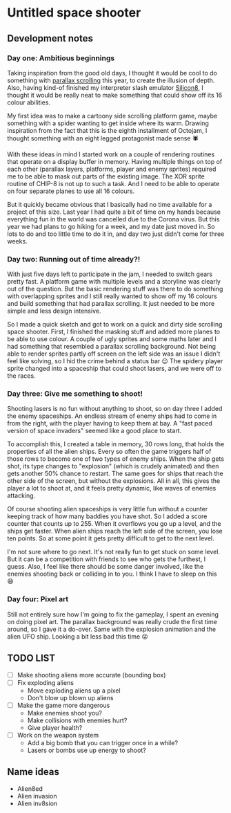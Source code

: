 # Untitled space shooter

## Development notes

### Day one: Ambitious beginnings

Taking inspiration from the good old days, I thought it would be cool to do
something with [parallax
scrolling](https://en.wikipedia.org/wiki/Parallax_scrolling) this year, to
create the illusion of depth. Also, having kind-of finished my interpreter slash
emulator [Silicon8](https://github.com/Timendus/silicon8), I thought it would be
really neat to make something that could show off its 16 colour abilities.

My first idea was to make a cartoony side scrolling platform game, maybe
something with a spider wanting to get inside where its warm. Drawing
inspiration from the fact that this is the eighth installment of Octojam, I
thought something with an eight legged protagonist made sense 🕷

With these ideas in mind I started work on a couple of rendering routines that
operate on a display buffer in memory. Having multiple things on top of each
other (parallax layers, platforms, player and enemy sprites) required me to be
able to mask out parts of the existing image. The XOR sprite routine of CHIP-8
is not up to such a task. And I need to be able to operate on four separate
planes to use all 16 colours.

But it quickly became obvious that I basically had no time available for a
project of this size. Last year I had quite a bit of time on my hands because
everything fun in the world was cancelled due to the Corona virus. But this year
we had plans to go hiking for a week, and my date just moved in. So lots to do
and too little time to do it in, and day two just didn't come for three weeks.

### Day two: Running out of time already?!

With just five days left to participate in the jam, I needed to switch gears
pretty fast. A platform game with multiple levels and a storyline was clearly
out of the question. But the basic rendering stuff was there to do something
with overlapping sprites and I still really wanted to show off my 16 colours and
build something that had parallax scrolling. It just needed to be more simple
and less design intensive.

So I made a quick sketch and got to work on a quick and dirty side scrolling
space shooter. First, I finished the masking stuff and added more planes to be
able to use colour. A couple of ugly sprites and some maths later and I had
something that resembled a parallax scrolling background. Not being able to
render sprites partly off screen on the left side was an issue I didn't feel
like solving, so I hid the crime behind a status bar 😉 The spidery player sprite
changed into a spaceship that could shoot lasers, and we were off to the races.

### Day three: Give me something to shoot!

Shooting lasers is no fun without anything to shoot, so on day three I added the
enemy spaceships. An endless stream of enemy ships had to come in from the
right, with the player having to keep them at bay. A "fast paced version of
space invaders" seemed like a good place to start.

To accomplish this, I created a table in memory, 30 rows long, that holds the
properties of all the alien ships. Every so often the game triggers half of
those rows to become one of two types of enemy ships. When the ship gets shot,
its type changes to "explosion" (which is crudely animated) and then gets
another 50% chance to restart. The same goes for ships that reach the other side
of the screen, but without the explosions. All in all, this gives the player
a lot to shoot at, and it feels pretty dynamic, like waves of enemies attacking.

Of course shooting alien spaceships is very little fun without a counter keeping
track of how many baddies you have shot. So I added a score counter that counts
up to 255. When it overflows you go up a level, and the ships get faster. When
alien ships reach the left side of the screen, you lose ten points. So at some
point it gets pretty difficult to get to the next level.

I'm not sure where to go next. It's not really fun to get stuck on some level.
But it can be a competition with friends to see who gets the furthest, I guess.
Also, I feel like there should be some danger involved, like the enemies
shooting back or colliding in to you. I think I have to sleep on this 😄

### Day four: Pixel art

Still not entirely sure how I'm going to fix the gameplay, I spent an evening on
doing pixel art. The parallax background was really crude the first time around,
so I gave it a do-over. Same with the explosion animation and the alien UFO
ship. Looking a bit less bad this time 😜

## TODO LIST

* [ ] Make shooting aliens more accurate (bounding box)
* [ ] Fix exploding aliens
  * Move exploding aliens up a pixel
  * Don't blow up blown up aliens
* [ ] Make the game more dangerous
  * Make enemies shoot you?
  * Make collisions with enemies hurt?
  * Give player health?
* [ ] Work on the weapon system
  * Add a big bomb that you can trigger once in a while?
  * Lasers or bombs use up energy to shoot?

## Name ideas

* Alien8ed
* Alien invasion
* Alien inv8sion
